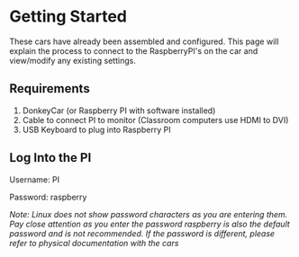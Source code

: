 # Getting Started

These cars have already been assembled and configured. This page will explain the process to connect to the RaspberryPI's on the car and view/modify any existing settings.

## Requirements
1. DonkeyCar (or Raspberry PI with software installed)
2. Cable to connect PI to monitor (Classroom computers use HDMI to DVI)
3. USB Keyboard to plug into Raspberry PI

## Log Into the PI
Username: PI

Password: raspberry

*Note: Linux does not show password characters as you are entering them. Pay close attention as you enter the password
raspberry is also the default password and is not recommended. If the password is different, please refer to physical documentation with the cars*
